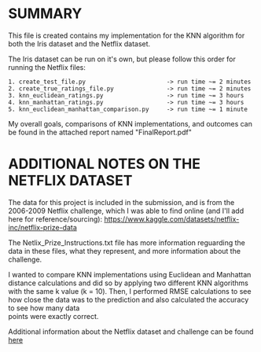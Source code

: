 SUMMARY
==================================================================================

This file is created contains my implementation for the KNN algorithm for both 
the Iris dataset and the Netflix dataset.

The Iris dataset can be run on it's own, but please follow this order for
running the Netflix files:

    1. create_test_file.py                       -> run time ~= 2 minutes
    2. create_true_ratings_file.py               -> run time ~= 2 minutes
    3. knn_euclidean_ratings.py                  -> run time ~= 3 hours
    4. knn_manhattan_ratings.py                  -> run time ~= 3 hours
    5. knn_euclidean_manhattan_comparison.py     -> run time ~= 1 minute
    
My overall goals, comparisons of KNN implementations, and outcomes can be found in the 
attached report named "FinalReport.pdf"


ADDITIONAL NOTES ON THE NETFLIX DATASET
==================================================================================

The data for this project is included in the submission, and is from the 2006-2009 
Netflix challenge, which I was able to find online (and I'll add here for 
reference/sourcing): 
https://www.kaggle.com/datasets/netflix-inc/netflix-prize-data

The Netlix_Prize_Instructions.txt file has more information reguarding the data
in these files, what they represent, and more information about the challenge.

I wanted to compare KNN implementations using Euclidean and Manhattan distance
calculations and did so by applying two different KNN algorithms with the same 
k value (k = 10). Then, I performed RMSE calculations to see how close the data
was to the prediction and also calculated the accuracy to see how many data    
points were exactly correct.

Additional information about the Netflix dataset and challenge can be found [here](https://github.com/MayasaurusRex/KNN_algorithms/blob/master/Netflix_Dataset/Netflix_Prize_Instructions.txt)
